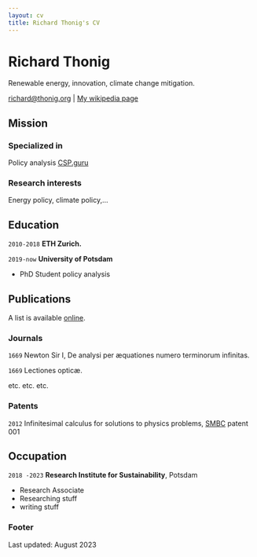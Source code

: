 ```yaml
---
layout: cv
title: Richard Thonig's CV
---
```

# Richard Thonig
Renewable energy, innovation, climate change mitigation.

<div id="webaddress">
<a href="richard@thonig.org">richard@thonig.org</a>
| <a href="http://en.wikipedia.org/wiki/Isaac_Newton">My wikipedia page</a>
</div>


## Mission



### Specialized in

 Policy analysis [CSP.guru](www.csp.guru)


### Research interests

Energy policy, climate policy,...


## Education

`2010-2018`
__ETH Zurich.__

`2019-now`
__University of Potsdam__

- PhD Student policy analysis

## Publications

A list is available [online](https://scholar.google.com/citations?user=Mvx5HZAAAAAJ&hl=en&oi=ao).

### Journals

`1669`
Newton Sir I, De analysi per æquationes numero terminorum infinitas.

`1669`
Lectiones opticæ.

etc. etc. etc.

### Patents

`2012`
Infinitesimal calculus for solutions to physics problems, [SMBC](http://www.techdirt.com/articles/20121011/09312820678/if-patents-had-been-around-time-newton.shtml) patent 001


## Occupation

`2018 -2023`
__Research Institute for Sustainability__, Potsdam

- Research Associate
- Researching stuff
- writing stuff


### Footer

Last updated: August 2023
